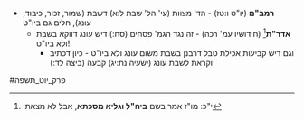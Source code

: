 * **רמב"ם** (יו"ט ו:טז) \- הד' מצוות (עי' הל' שבת ל:א) דשבת (שמור, זכור, כיבוד, עונג), חלים גם ביו"ט
	* **אדר"ת**[^1] (חידושיו עמ' רכה) \- זה נגד הגמ' פסחים (סח:) דיש עונג דווקא בשבת ולא ביו"ט\!
		* וגם דיש קביעות אכילת טבל דרבנן בשבת משום עונג ולא ביו"ט \- כיון דכתיב וקראת לשבת עונג (ישעיה נח:יג) קבעה (ביצה לד:)

[^1]: י"כ: מו"ז אמר בשם **ביה"ל וגליא מסכתא**, אבל לא מצאתי

#פרק_יוט_תשפה